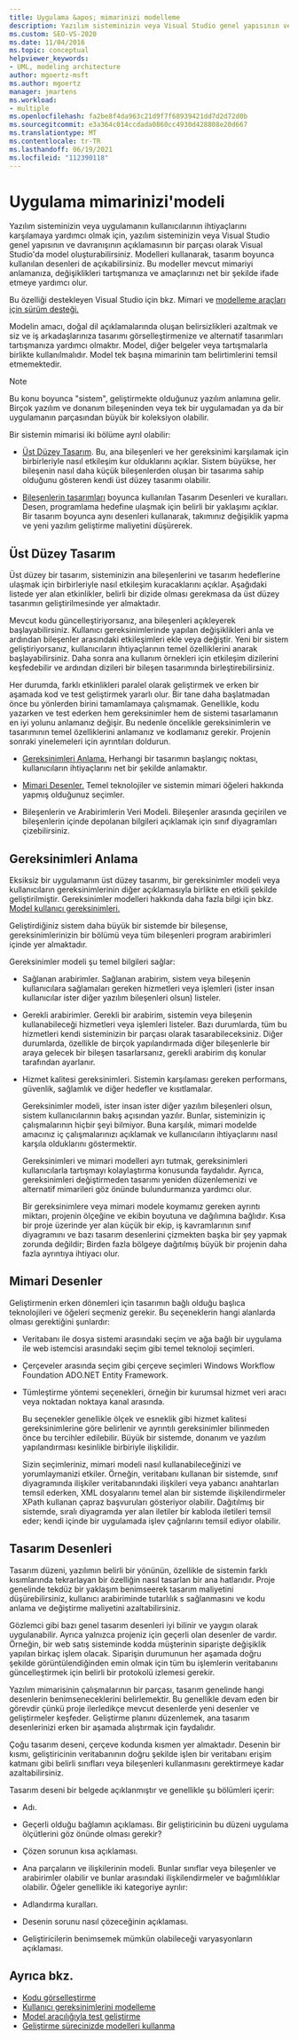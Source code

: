 ```yaml
---
title: Uygulama &apos; mimarinizi modelleme
description: Yazılım sisteminizin veya Visual Studio genel yapısının ve davranışının açıklamasının bir parçası olarak bu modellerde nasıl model oluşturabilirsiniz?
ms.custom: SEO-VS-2020
ms.date: 11/04/2016
ms.topic: conceptual
helpviewer_keywords:
- UML, modeling architecture
author: mgoertz-msft
ms.author: mgoertz
manager: jmartens
ms.workload:
- multiple
ms.openlocfilehash: fa2be8f4da963c21d9f7f68939421dd7d2d72d0b
ms.sourcegitcommit: e3a364c014ccdada0860cc4930d428808e20d667
ms.translationtype: MT
ms.contentlocale: tr-TR
ms.lasthandoff: 06/19/2021
ms.locfileid: "112390118"
---
```

# <a name="model-your-app39s-architecture"></a>Uygulama mimarinizi&#39;modeli
Yazılım sisteminizin veya uygulamanın kullanıcılarının ihtiyaçlarını karşılamaya yardımcı olmak için, yazılım sisteminizin veya Visual Studio genel yapısının ve davranışının açıklamasının bir parçası olarak Visual Studio'da model oluşturabilirsiniz. Modelleri kullanarak, tasarım boyunca kullanılan desenleri de açıkabilirsiniz. Bu modeller mevcut mimariyi anlamanıza, değişiklikleri tartışmanıza ve amaçlarınızı net bir şekilde ifade etmeye yardımcı olur.

 Bu özelliği destekleyen Visual Studio için bkz. Mimari ve [modelleme araçları için sürüm desteği.](../modeling/analyze-and-model-your-architecture.md#VersionSupport)

 Modelin amacı, doğal dil açıklamalarında oluşan belirsizlikleri azaltmak ve siz ve iş arkadaşlarınıza tasarımı görselleştirmenize ve alternatif tasarımları tartışmanıza yardımcı olmaktır. Model, diğer belgeler veya tartışmalarla birlikte kullanılmalıdır. Model tek başına mimarinin tam belirtimlerini temsil etmemektedir.

> [!NOTE]
> Bu konu boyunca "sistem", geliştirmekte olduğunuz yazılım anlamına gelir. Birçok yazılım ve donanım bileşeninden veya tek bir uygulamadan ya da bir uygulamanın parçasından büyük bir koleksiyon olabilir.

 Bir sistemin mimarisi iki bölüme ayrıl olabilir:

- [Üst Düzey Tasarım](#Structure). Bu, ana bileşenleri ve her gereksinimi karşılamak için birbirleriyle nasıl etkileşim kur olduklarını açıklar. Sistem büyükse, her bileşenin nasıl daha küçük bileşenlerden oluşan bir tasarıma sahip olduğunu gösteren kendi üst düzey tasarımı olabilir.

- [Bileşenlerin tasarımları](#Patterns) boyunca kullanılan Tasarım Desenleri ve kuralları. Desen, programlama hedefine ulaşmak için belirli bir yaklaşımı açıklar. Bir tasarım boyunca aynı desenleri kullanarak, takımınız değişiklik yapma ve yeni yazılım geliştirme maliyetini düşürerek.

## <a name="high-level-design"></a><a name="Structure"></a> Üst Düzey Tasarım
 Üst düzey bir tasarım, sisteminizin ana bileşenlerini ve tasarım hedeflerine ulaşmak için birbirleriyle nasıl etkileşim kuracaklarını açıklar. Aşağıdaki listede yer alan etkinlikler, belirli bir dizide olması gerekmasa da üst düzey tasarımın geliştirilmesinde yer almaktadır.

 Mevcut kodu güncelleştiriyorsanız, ana bileşenleri açıkleyerek başlayabilirsiniz. Kullanıcı gereksinimlerinde yapılan değişiklikleri anla ve ardından bileşenler arasındaki etkileşimleri ekle veya değiştir. Yeni bir sistem geliştiriyorsanız, kullanıcıların ihtiyaçlarının temel özelliklerini anarak başlayabilirsiniz. Daha sonra ana kullanım örnekleri için etkileşim dizilerini keşfedebilir ve ardından dizileri bir bileşen tasarımında birleştirebilirsiniz.

 Her durumda, farklı etkinlikleri paralel olarak geliştirmek ve erken bir aşamada kod ve test geliştirmek yararlı olur. Bir tane daha başlatmadan önce bu yönlerden birini tamamlamaya çalışmamak. Genellikle, kodu yazarken ve test ederken hem gereksinimler hem de sistemi tasarlamanın en iyi yolunu anlamanız değişir. Bu nedenle öncelikle gereksinimlerin ve tasarımının temel özelliklerini anlamanız ve kodlamanız gerekir. Projenin sonraki yinelemeleri için ayrıntıları doldurun.

- [Gereksinimleri Anlama.](#Requirements) Herhangi bir tasarımın başlangıç noktası, kullanıcıların ihtiyaçlarını net bir şekilde anlamaktır.

- [Mimari Desenler.](#BigDecisions) Temel teknolojiler ve sistemin mimari öğeleri hakkında yapmış olduğunuz seçimler.

- Bileşenlerin ve Arabirimlerin Veri Modeli. Bileşenler arasında geçirilen ve bileşenlerin içinde depolanan bilgileri açıklamak için sınıf diyagramları çizebilirsiniz.

## <a name="understanding-the-requirements"></a><a name="Requirements"></a> Gereksinimleri Anlama
 Eksiksiz bir uygulamanın üst düzey tasarımı, bir gereksinimler modeli veya kullanıcıların gereksinimlerinin diğer açıklamasıyla birlikte en etkili şekilde geliştirilmiştir. Gereksinimler modelleri hakkında daha fazla bilgi için bkz. [Model kullanıcı gereksinimleri.](../modeling/model-user-requirements.md)

 Geliştirdiğiniz sistem daha büyük bir sistemde bir bileşense, gereksinimlerinizin bir bölümü veya tüm bileşenleri program arabirimleri içinde yer almaktadır.

 Gereksinimler modeli şu temel bilgileri sağlar:

- Sağlanan arabirimler. Sağlanan arabirim, sistem veya bileşenin kullanıcılara sağlamaları gereken hizmetleri veya işlemleri (ister insan kullanıcılar ister diğer yazılım bileşenleri olsun) listeler.

- Gerekli arabirimler. Gerekli bir arabirim, sistemin veya bileşenin kullanabileceği hizmetleri veya işlemleri listeler. Bazı durumlarda, tüm bu hizmetleri kendi sisteminizin bir parçası olarak tasarabileceksiniz. Diğer durumlarda, özellikle de birçok yapılandırmada diğer bileşenlerle bir araya gelecek bir bileşen tasarlarsanız, gerekli arabirim dış konular tarafından ayarlanır.

- Hizmet kalitesi gereksinimleri. Sistemin karşılaması gereken performans, güvenlik, sağlamlık ve diğer hedefler ve kısıtlamalar.

  Gereksinimler modeli, ister insan ister diğer yazılım bileşenleri olsun, sistem kullanıcılarının bakış açısından yazılır. Bunlar, sisteminizin iç çalışmalarının hiçbir şeyi bilmiyor. Buna karşılık, mimari modelde amacınız iç çalışmalarınızı açıklamak ve kullanıcıların ihtiyaçlarını nasıl karşıla olduklarını göstermektir.

  Gereksinimleri ve mimari modelleri ayrı tutmak, gereksinimleri kullanıcılarla tartışmayı kolaylaştırma konusunda faydalıdır. Ayrıca, gereksinimleri değiştirmeden tasarımı yeniden düzenlemenizi ve alternatif mimarileri göz önünde bulundurmanıza yardımcı olur.

  Bir gereksinimlere veya mimari modele koymamız gereken ayrıntı miktarı, projenin ölçeğine ve ekibin boyutuna ve dağılımına bağlıdır. Kısa bir proje üzerinde yer alan küçük bir ekip, iş kavramlarının sınıf diyagramını ve bazı tasarım desenlerini çizmekten başka bir şey yapmak zorunda değildir; Birden fazla bölgeye dağıtılmış büyük bir projenin daha fazla ayrıntıya ihtiyacı olur.

## <a name="architectural-patterns"></a><a name="BigDecisions"></a> Mimari Desenler
 Geliştirmenin erken dönemleri için tasarımın bağlı olduğu başlıca teknolojileri ve öğeleri seçmeniz gerekir. Bu seçeneklerin hangi alanlarda olması gerektiğini şunlardır:

- Veritabanı ile dosya sistemi arasındaki seçim ve ağa bağlı bir uygulama ile web istemcisi arasındaki seçim gibi temel teknoloji seçimleri.

- Çerçeveler arasında seçim gibi çerçeve seçimleri Windows Workflow Foundation ADO.NET Entity Framework.

- Tümleştirme yöntemi seçenekleri, örneğin bir kurumsal hizmet veri aracı veya noktadan noktaya kanal arasında.

  Bu seçenekler genellikle ölçek ve esneklik gibi hizmet kalitesi gereksinimlerine göre belirlenir ve ayrıntılı gereksinimler bilinmeden önce bu tercihler edilebilir. Büyük bir sistemde, donanım ve yazılım yapılandırması kesinlikle birbiriyle ilişkilidir.

  Sizin seçimleriniz, mimari modeli nasıl kullanabileceğinizi ve yorumlaymanizi etkiler. Örneğin, veritabanı kullanan bir sistemde, sınıf diyagramında ilişkiler veritabanındaki ilişkileri veya yabancı anahtarları temsil ederken, XML dosyalarını temel alan bir sistemde ilişkilendirmeler XPath kullanan çapraz başvuruları gösteriyor olabilir. Dağıtılmış bir sistemde, sıralı diyagramda yer alan iletiler bir kabloda iletileri temsil eder; kendi içinde bir uygulamada işlev çağrılarını temsil ediyor olabilir.

## <a name="design-patterns"></a><a name="Patterns"></a> Tasarım Desenleri
 Tasarım düzeni, yazılımın belirli bir yönünün, özellikle de sistemin farklı kısımlarında tekrarlayan bir özelliğin nasıl tasarlan bir ana hatlarıdır. Proje genelinde tekdüz bir yaklaşım benimseerek tasarım maliyetini düşürebilirsiniz, kullanıcı arabiriminde tutarlılık s sağlanmasını ve kodu anlama ve değiştirme maliyetini azaltabilirsiniz.

 Gözlemci gibi bazı genel tasarım desenleri iyi bilinir ve yaygın olarak uygulanabilir. Ayrıca yalnızca projeniz için geçerli olan desenler de vardır. Örneğin, bir web satış sisteminde kodda müşterinin siparişte değişiklik yapılan birkaç işlem olacak. Siparişin durumunun her aşamada doğru şekilde görüntülendiğinden emin olmak için tüm bu işlemlerin veritabanını güncelleştirmek için belirli bir protokolü izlemesi gerekir.

 Yazılım mimarisinin çalışmalarının bir parçası, tasarım genelinde hangi desenlerin benimseneceklerini belirlemektir. Bu genellikle devam eden bir görevdir çünkü proje ilerledikçe mevcut desenlerde yeni desenler ve geliştirmeler keşfeder. Geliştirme planını düzenlemek, ana tasarım desenlerinizi erken bir aşamada alıştırmak için faydalıdır.

 Çoğu tasarım deseni, çerçeve kodunda kısmen yer almaktadır. Desenin bir kısmı, geliştiricinin veritabanının doğru şekilde işlen bir veritabanı erişim katmanı gibi belirli sınıfları veya bileşenleri kullanmasını gerektirmeye kadar azaltabilirsiniz.

 Tasarım deseni bir belgede açıklanmıştır ve genellikle şu bölümleri içerir:

- Adı.

- Geçerli olduğu bağlamın açıklaması. Bir geliştiricinin bu düzeni uygulama ölçütlerini göz önünde olması gerekir?

- Çözen sorunun kısa açıklaması.

- Ana parçaların ve ilişkilerinin modeli. Bunlar sınıflar veya bileşenler ve arabirimler olabilir ve bunlar arasındaki ilişkilendirmeler ve bağımlılıklar olabilir. Öğeler genellikle iki kategoriye ayrılır:

- Adlandırma kuralları.

- Desenin sorunu nasıl çözeceğinin açıklaması.

- Geliştiricilerin benimsemek mümkün olabileceği varyasyonların açıklaması.

## <a name="see-also"></a>Ayrıca bkz.

- [Kodu görselleştirme](../modeling/visualize-code.md)
- [Kullanıcı gereksinimlerini modelleme](../modeling/model-user-requirements.md)
- [Model aracılığıyla test geliştirme](../modeling/develop-tests-from-a-model.md)
- [Geliştirme sürecinizde modelleri kullanma](../modeling/use-models-in-your-development-process.md)
